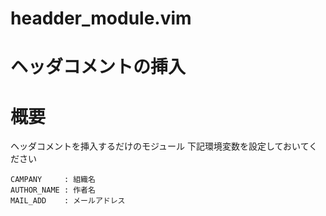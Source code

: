 # headder_module.vim

# ヘッダコメントの挿入

# 概要
ヘッダコメントを挿入するだけのモジュール
下記環境変数を設定しておいてください

```
CAMPANY     : 組織名
AUTHOR_NAME : 作者名
MAIL_ADD    : メールアドレス
```

